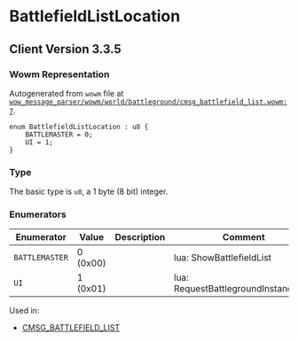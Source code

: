# BattlefieldListLocation

## Client Version 3.3.5

### Wowm Representation

Autogenerated from `wowm` file at [`wow_message_parser/wowm/world/battleground/cmsg_battlefield_list.wowm:7`](https://github.com/gtker/wow_messages/tree/main/wow_message_parser/wowm/world/battleground/cmsg_battlefield_list.wowm#L7).

```rust,ignore
enum BattlefieldListLocation : u8 {
    BATTLEMASTER = 0;
    UI = 1;
}
```
### Type
The basic type is `u8`, a 1 byte (8 bit) integer.
### Enumerators
| Enumerator | Value  | Description | Comment |
| --------- | -------- | ----------- | ------- |
| `BATTLEMASTER` | 0 (0x00) |  | lua: ShowBattlefieldList |
| `UI` | 1 (0x01) |  | lua: RequestBattlegroundInstanceInfo |

Used in:
* [CMSG_BATTLEFIELD_LIST](cmsg_battlefield_list.md)

